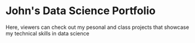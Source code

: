 # John's Data Science Portfolio

<p> Here, viewers can check out my pesonal and class projects that showcase my technical skills in  data science </p>
